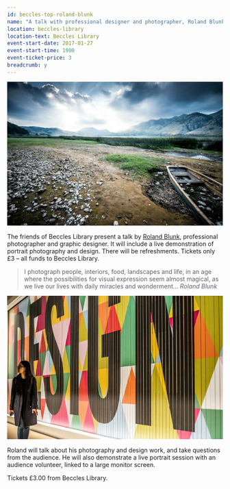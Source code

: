 ```yaml
---
id: beccles-top-roland-blunk
name: "A talk with professional designer and photographer, Roland Blunk"
location: beccles-library
location-text: Beccles Library
event-start-date: 2017-01-27
event-start-time: 1900
event-ticket-price: 3
breadcrumb: y
---
```


<img class="db mb3 center" src="/images/article/blunk-1.jpg" alt="Picture of mountains and a lake">

The friends of Beccles Library present a talk by [Roland Blunk](http://www.rolandblunk.com/), professional photographer and graphic designer. It will include a live demonstration of portrait photography and design. There will be refreshments. Tickets only &pound;3 – all funds to Beccles Library.

> I photograph people, interiors, food, landscapes and life, in an age where the possibilities for visual expression seem almost magical, as we live our lives with daily miracles and wonderment… <cite>Roland Blunk</cite>

<img class="db mb3 center" src="/images/article/blunk-2.jpg" alt="Woman walking past a colourful wall with the word design on it">

Roland will talk about his photography and design work, and take questions from the audience. He will also demonstrate a live portrait session with an audience volunteer, linked to a large monitor screen.

Tickets &pound;3.00 from Beccles Library.
